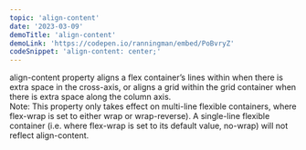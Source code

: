 ```yaml
---
topic: 'align-content'
date: '2023-03-09'
demoTitle: 'align-content'
demoLink: 'https://codepen.io/ranningman/embed/PoBvryZ'
codeSnippet: 'align-content: center;'
---
```

align-content property aligns a flex container’s lines within when there is extra space in the cross-axis, or aligns a grid within the grid container when there is extra space along the column axis.  
Note: This property only takes effect on multi-line flexible containers, where flex-wrap is set to either wrap or wrap-reverse). A single-line flexible container (i.e. where flex-wrap is set to its default value, no-wrap) will not reflect align-content.

